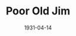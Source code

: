 ---
title: Poor Old Jim
date: 1931-04-14
closing_date: 
layout: productions
featured_image: 
image_caption:
image_credit:
playbill:
category:
Theatre: Theatre Jacksonville
cast:
  Jim: Charles F. Hopkins, Jr.
  Paul: Fred A. Henderich
  Marie: Hazel Hopkins
crew:
  Director: Charles F. Hopkins, Jr.
  Staging: Anne C. Lalor
understudies:
orchestra:
external_links:
---